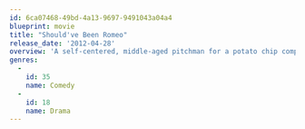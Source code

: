 ```yaml
---
id: 6ca07468-49bd-4a13-9697-9491043a04a4
blueprint: movie
title: "Should've Been Romeo"
release_date: '2012-04-28'
overview: 'A self-centered, middle-aged pitchman for a potato chip company loses his job and his livelihood just as his octogenarian grandfather is dropped on his doorstep unexpectedly by his mother on her way to a singles cruise.'
genres:
  -
    id: 35
    name: Comedy
  -
    id: 18
    name: Drama
---
```

